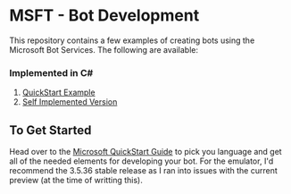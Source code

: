 # MSFT - Bot Development

This repository contains a few examples of creating bots using the Microsoft Bot Services. The following are available:

### Implemented in C#
1. [QuickStart Example](/EchoBot/EchoBot/)
2. [Self Implemented Version](/SimpleBot/SimpleBot)

## To Get Started

Head over to the [Microsoft QuickStart Guide](https://docs.microsoft.com/en-us/azure/bot-service/?view=azure-bot-service-4.0) to pick you language and get all of the needed elements for developing your bot. For the emulator, I'd recommend the 3.5.36 stable release as I ran into issues with the current preview (at the time of writting this).